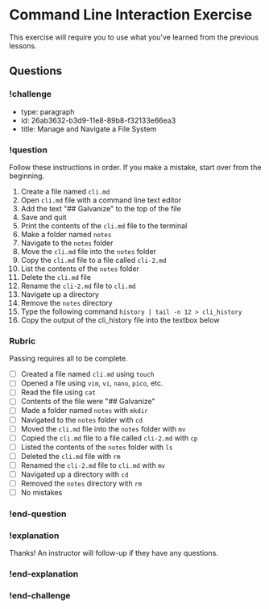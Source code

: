 # Command Line Interaction Exercise

This exercise will require you to use what you've learned from the previous lessons.

## Questions

<!-- Question -->

### !challenge

* type: paragraph
* id: 26ab3632-b3d9-11e8-89b8-f32133e66ea3
* title: Manage and Navigate a File System
### !question

Follow these instructions in order. If you make a mistake, start over from the beginning.

1. Create a file named `cli.md`
1. Open `cli.md` file with a command line text editor
1. Add the text "## Galvanize" to the top of the file
1. Save and quit
1. Print the contents of the `cli.md` file to the terminal
1. Make a folder named `notes`
1. Navigate to the `notes` folder
1. Move the `cli.md` file into the `notes` folder
1. Copy the `cli.md` file to a file called `cli-2.md`
1. List the contents of the `notes` folder
1. Delete the `cli.md` file
1. Rename the `cli-2.md` file to `cli.md`
1. Navigate up a directory
1. Remove the `notes` directory
1. Type the following command `history | tail -n 12 > cli_history`
1. Copy the output of the cli_history file into the textbox below

### Rubric

Passing requires all to be complete.

* [ ] Created a file named `cli.md` using `touch`
* [ ] Opened a file using `vim`, `vi`, `nano`, `pico`, etc.
* [ ] Read the file using `cat`
* [ ] Contents of the file were "## Galvanize"
* [ ] Made a folder named `notes` with `mkdir`
* [ ] Navigated to the `notes` folder with `cd`
* [ ] Moved the `cli.md` file into the `notes` folder with `mv`
* [ ] Copied the `cli.md` file to a file called `cli-2.md` with `cp`
* [ ] Listed the contents of the `notes` folder with `ls`
* [ ] Deleted the `cli.md` file with `rm`
* [ ] Renamed the `cli-2.md` file to `cli.md` with `mv`
* [ ] Navigated up a directory with `cd`
* [ ] Removed the `notes` directory with `rm`
* [ ] No mistakes

### !end-question

### !explanation

Thanks! An instructor will follow-up if they have any questions.

### !end-explanation

### !end-challenge
